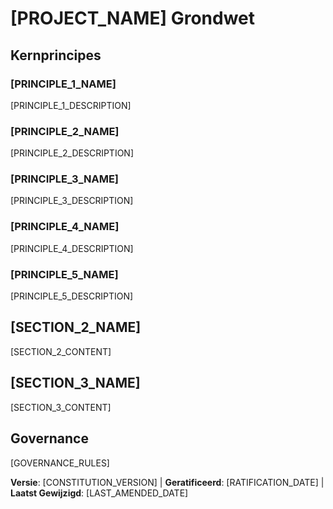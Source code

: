 # [PROJECT_NAME] Grondwet
<!-- Voorbeeld: Spec Grondwet, TaskFlow Grondwet, etc. -->

## Kernprincipes

### [PRINCIPLE_1_NAME]
<!-- Voorbeeld: I. Bibliotheek-Eerst -->
[PRINCIPLE_1_DESCRIPTION]
<!-- Voorbeeld: Elke functie begint als een zelfstandige bibliotheek; Bibliotheken moeten zelfstandig, onafhankelijk testbaar, gedocumenteerd zijn; Duidelijk doel vereist - geen organisatie-alleen bibliotheken -->

### [PRINCIPLE_2_NAME]
<!-- Voorbeeld: II. CLI Interface -->
[PRINCIPLE_2_DESCRIPTION]
<!-- Voorbeeld: Elke bibliotheek stelt functionaliteit bloot via CLI; Tekst in/uit protocol: stdin/args → stdout, fouten → stderr; Ondersteuning JSON + mensen-leesbare formaten -->

### [PRINCIPLE_3_NAME]
<!-- Voorbeeld: III. Test-Eerst (NIET-ONDERHANDELBAAR) -->
[PRINCIPLE_3_DESCRIPTION]
<!-- Voorbeeld: TDD verplicht: Tests geschreven → Gebruiker goedgekeurd → Tests falen → Dan implementeren; Rood-Groen-Refactor cyclus strikt afgedwongen -->

### [PRINCIPLE_4_NAME]
<!-- Voorbeeld: IV. Integratietesten -->
[PRINCIPLE_4_DESCRIPTION]
<!-- Voorbeeld: Focusgebieden die integratietests vereisen: Nieuwe bibliotheek contract tests, Contract wijzigingen, Inter-service communicatie, Gedeelde schema's -->

### [PRINCIPLE_5_NAME]
<!-- Voorbeeld: V. Observeerbaarheid, VI. Versioning & Breaking Changes, VII. Eenvoud -->
[PRINCIPLE_5_DESCRIPTION]
<!-- Voorbeeld: Tekst I/O zorgt voor debugbaarheid; Gestructureerde logging vereist; Of: MAJOR.MINOR.BUILD formaat; Of: Begin eenvoudig, YAGNI principes -->

## [SECTION_2_NAME]
<!-- Voorbeeld: Aanvullende Beperkingen, Beveiligingsvereisten, Prestatiestandaarden, etc. -->

[SECTION_2_CONTENT]
<!-- Voorbeeld: Technologie stack vereisten, compliance standaarden, deployment beleid, etc. -->

## [SECTION_3_NAME]
<!-- Voorbeeld: Ontwikkelingsworkflow, Review Proces, Kwaliteitspoorten, etc. -->

[SECTION_3_CONTENT]
<!-- Voorbeeld: Code review vereisten, test poorten, deployment goedkeuringsproces, etc. -->

## Governance
<!-- Voorbeeld: Grondwet gaat boven alle andere praktijken; Wijzigingen vereisen documentatie, goedkeuring, migratieplan -->

[GOVERNANCE_RULES]
<!-- Voorbeeld: Alle PRs/reviews moeten compliance verifiëren; Complexiteit moet gerechtvaardigd worden; Gebruik [GUIDANCE_FILE] voor runtime ontwikkelingsbegeleiding -->

**Versie**: [CONSTITUTION_VERSION] | **Geratificeerd**: [RATIFICATION_DATE] | **Laatst Gewijzigd**: [LAST_AMENDED_DATE]
<!-- Voorbeeld: Versie: 2.1.1 | Geratificeerd: 2025-06-13 | Laatst Gewijzigd: 2025-07-16 -->